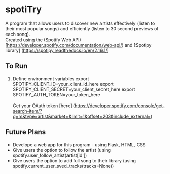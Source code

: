 # spotiTry
A program that allows users to discover new artists effectively (listen to their most popular songs) and efficiently (listen to 30 second previews of each song). </br>
Created using the (Spotify Web API)[https://developer.spotify.com/documentation/web-api/) and [Spotipy library] (https://spotipy.readthedocs.io/en/2.16.1/]

## To Run
1. Define environment variables
export SPOTIPY_CLIENT_ID=your_client_id_here
export SPOTIPY_CLIENT_SECRET=your_client_secret_here
export SPOTIFY_AUTH_TOKEN=your_token_here
</br></br>
Get your OAuth token [here] (https://developer.spotify.com/console/get-search-item/?q=m&type=artist&market=&limit=1&offset=203&include_external=)

## Future Plans
* Develope a web app for this program - using Flask, HTML, CSS
* Give users the option to follow the artist (using spotify.user_follow_artist(artist[id'])
* Give users the option to add full song to their library (using spotify.current_user_sved_tracks(tracks=None))
